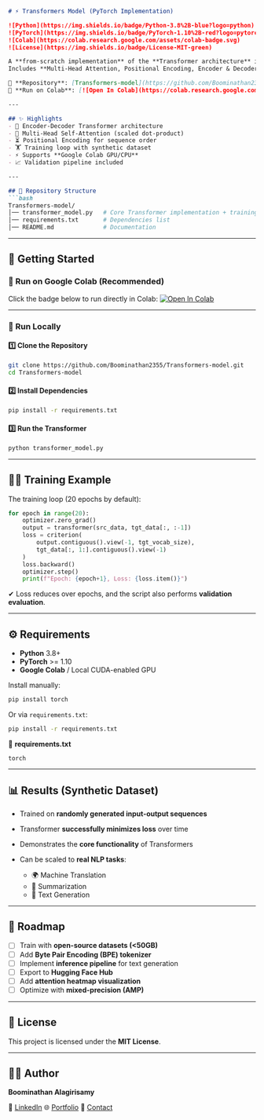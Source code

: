 ````markdown
# ⚡ Transformers Model (PyTorch Implementation)

![Python](https://img.shields.io/badge/Python-3.8%2B-blue?logo=python)
![PyTorch](https://img.shields.io/badge/PyTorch-1.10%2B-red?logo=pytorch)
![Colab](https://colab.research.google.com/assets/colab-badge.svg)
![License](https://img.shields.io/badge/License-MIT-green)

A **from-scratch implementation** of the **Transformer architecture** in **PyTorch**.  
Includes **Multi-Head Attention, Positional Encoding, Encoder & Decoder blocks**, and a **training loop** on synthetic data.  

📌 **Repository**: [Transformers-model](https://github.com/Boominathan2355/Transformers-model)  
📓 **Run on Colab**: [![Open In Colab](https://colab.research.google.com/assets/colab-badge.svg)](https://colab.research.google.com/github/Boominathan2355/Transformers-model/blob/main/transformer_model.py)

---

## ✨ Highlights
- 🧩 Encoder-Decoder Transformer architecture  
- 🔀 Multi-Head Self-Attention (scaled dot-product)  
- ⏳ Positional Encoding for sequence order  
- 🏋️ Training loop with synthetic dataset  
- ⚡ Supports **Google Colab GPU/CPU**  
- 📈 Validation pipeline included  

---

## 📂 Repository Structure
```bash
Transformers-model/
│── transformer_model.py   # Core Transformer implementation + training
│── requirements.txt       # Dependencies list
│── README.md              # Documentation
````

---

## 🚀 Getting Started

### 🔹 Run on Google Colab (Recommended)

Click the badge below to run directly in Colab:
[![Open In Colab](https://colab.research.google.com/assets/colab-badge.svg)](https://colab.research.google.com/github/Boominathan2355/Transformers-model/blob/main/transformer_model.py)

---

### 🔹 Run Locally

#### 1️⃣ Clone the Repository

```bash
git clone https://github.com/Boominathan2355/Transformers-model.git
cd Transformers-model
```

#### 2️⃣ Install Dependencies

```bash
pip install -r requirements.txt
```

#### 3️⃣ Run the Transformer

```bash
python transformer_model.py
```

---

## 🧑‍💻 Training Example

The training loop (20 epochs by default):

```python
for epoch in range(20):
    optimizer.zero_grad()
    output = transformer(src_data, tgt_data[:, :-1])
    loss = criterion(
        output.contiguous().view(-1, tgt_vocab_size),
        tgt_data[:, 1:].contiguous().view(-1)
    )
    loss.backward()
    optimizer.step()
    print(f"Epoch: {epoch+1}, Loss: {loss.item()}")
```

✔ Loss reduces over epochs, and the script also performs **validation evaluation**.

---

## ⚙️ Requirements

* **Python** 3.8+
* **PyTorch** >= 1.10
* **Google Colab** / Local CUDA-enabled GPU

Install manually:

```bash
pip install torch
```

Or via `requirements.txt`:

```bash
pip install -r requirements.txt
```

📌 **requirements.txt**

```
torch
```

---

## 📊 Results (Synthetic Dataset)

* Trained on **randomly generated input-output sequences**
* Transformer **successfully minimizes loss** over time
* Demonstrates the **core functionality** of Transformers
* Can be scaled to **real NLP tasks**:

  * 🌍 Machine Translation
  * 📖 Summarization
  * 🤖 Text Generation

---

## 🚀 Roadmap

* [ ] Train with **open-source datasets (<50GB)**
* [ ] Add **Byte Pair Encoding (BPE) tokenizer**
* [ ] Implement **inference pipeline** for text generation
* [ ] Export to **Hugging Face Hub**
* [ ] Add **attention heatmap visualization**
* [ ] Optimize with **mixed-precision (AMP)**

---

## 📝 License

This project is licensed under the **MIT License**.

---

## 👨‍💻 Author

**Boominathan Alagirisamy**

🔗 [LinkedIn](https://www.linkedin.com/in/boominathan-alagirisamy/)
🌐 [Portfolio](https://boominathan2355.github.io/Portfolio/)
📧 [Contact](mailto:boominathan2355@gmail.com)

```
